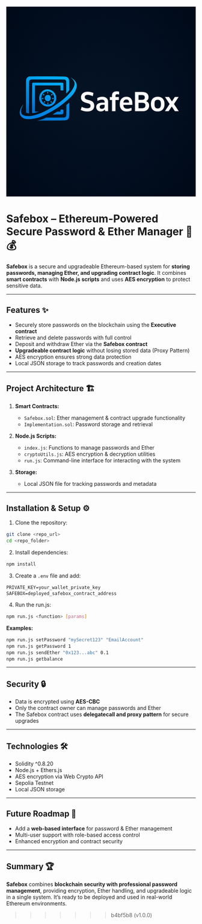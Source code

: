 ![Safebox Screenshot](./images/logo.png)

# Safebox – Ethereum-Powered Secure Password & Ether Manager 🔐💰

**Safebox** is a secure and upgradeable Ethereum-based system for **storing passwords, managing Ether, and upgrading contract logic**. It combines **smart contracts** with **Node.js scripts** and uses **AES encryption** to protect sensitive data.

---

## Features ✨

- Securely store passwords on the blockchain using the **Executive contract**  
- Retrieve and delete passwords with full control  
- Deposit and withdraw Ether via the **Safebox contract**  
- **Upgradeable contract logic** without losing stored data (Proxy Pattern)  
- AES encryption ensures strong data protection  
- Local JSON storage to track passwords and creation dates  

---

## Project Architecture 🏗️

1. **Smart Contracts:**
   - `Safebox.sol`: Ether management & contract upgrade functionality  
   - `Implementation.sol`: Password storage and retrieval  

2. **Node.js Scripts:**
   - `index.js`: Functions to manage passwords and Ether  
   - `cryptoUtils.js`: AES encryption & decryption utilities  
   - `run.js`: Command-line interface for interacting with the system  

3. **Storage:**
   - Local JSON file for tracking passwords and metadata  

---

## Installation & Setup ⚙️

1. Clone the repository:
```bash
git clone <repo_url>
cd <repo_folder>
```

2. Install dependencies:
```bash
npm install
```

3. Create a `.env` file and add:
```
PRIVATE_KEY=your_wallet_private_key
SAFEBOX=deployed_safebox_contract_address
```

4. Run the run.js:
```bash
npm run.js <function> [params]
```

**Examples:**
```bash
npm run.js setPassword "mySecret123" "EmailAccount"
npm run.js getPassword 1
npm run.js sendEther "0x123...abc" 0.1
npm run.js getbalance
```

---

## Security 🔒

- Data is encrypted using **AES-CBC**  
- Only the contract owner can manage passwords and Ether  
- The Safebox contract uses **delegatecall and proxy pattern** for secure upgrades  

---

## Technologies 🛠️

- Solidity ^0.8.20  
- Node.js + Ethers.js  
- AES encryption via Web Crypto API  
- Sepolia Testnet  
- Local JSON storage  

---

## Future Roadmap 🚀

- Add a **web-based interface** for password & Ether management  
- Multi-user support with role-based access control  
- Enhanced encryption and contract security  

---

## Summary 🏆

**Safebox** combines **blockchain security with professional password management**, providing encryption, Ether handling, and upgradeable logic in a single system. It’s ready to be deployed and used in real-world Ethereum environments.
>>>>>>> b4bf5b8 (v1.0.0)
